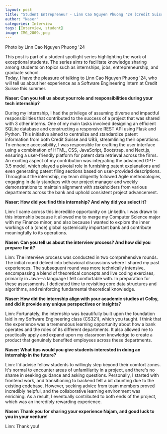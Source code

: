 ```yaml
---
layout: post
title: "Student Entrepreneur - Linn Cao Nguyen Phuong '24 (Credit Suisse)"
author: "Naser"
categories: Interview
tags: [Interview, student]
image: IMG_2809.jpeg
---
```

Photo by Linn Cao Nguyen Phuong '24
  

This post is part of a student spotlight series highlighting the work of exceptional students.  The series aims to facilitate knowledge sharing among students on topics such as internships, jobs, entrepreneurship, and graduate school.  
Today, I have the pleasure of talking to Linn Cao Nguyen Phuong '24, who will tell us about her experience as a Software Engineering Intern at Credit Suisse this summer.


**Naser: Can you tell us about your role and responsibilities during your tech internship?**

During my internship, I had the privilege of assuming diverse and impactful responsibilities that contributed to the success of a project that was shared with 3 other interns. One of my main tasks involved designing an efficient SQLite database and constructing a responsive REST API using Flask and Python. This initiative aimed to centralize and standardize patent information from both Credit Suisse and UBS, streamlining their operations. To enhance accessibility, I was responsible for crafting the user interface using a combination of HTML, CSS, JavaScript, Bootstrap, and Next.js, ensuring a user-friendly platform for patent data retrieval across the firms. An exciting aspect of my contribution was integrating the advanced GPT-3.5 model, which played a pivotal role in furnishing patent explanations and even generating patent filing sections based on user-provided descriptions. Throughout the internship, my team diligently followed Agile methodologies, engaging in daily standups with our project manager and weekly demonstrations to maintain alignment with stakeholders from various departments across the bank and uphold consistent project advancement.

**Naser: How did you find this internship? And why did you select it?**

Linn: I came across this incredible opportunity on LinkedIn. I was drawn to this internship because it allowed me to merge my Computer Science major with my Finance minor, and also because I wanted to explore the inner workings of a (once) global systemically important bank and contribute meaningfully to its operations.

**Naser: Can you tell us about the interview process? And how did you prepare for it?**

Linn: The interview process was conducted in two comprehensive rounds. The initial round delved into behavioral discussions where I shared my past experiences. The subsequent round was more technically intensive, encompassing a blend of theoretical concepts and live coding exercises, primarily in Java—a language I felt comfortable with. In preparation for these assessments, I dedicated time to revisiting core data structures and algorithms, and reinforcing fundamental theoretical knowledge.

**Naser: How did the internship align with your academic studies at Colby, and did it provide any unique perspectives or insights?**

Linn: Fortunately, the internship was beautifully built upon the foundation laid in my Software Engineering class (CS321), which you taught. I think that the experience was a tremendous learning opportunity about how a bank operates and the roles of its different departments. It also allowed me to practically apply and expand upon my classroom knowledge to create a product that genuinely benefited employees across these departments.

**Naser: What tips would you give students interested in doing an internship in the future?**

Linn: I'd advise fellow students to willingly step beyond their comfort zones. It's normal to encounter areas of unfamiliarity in a project, and there's no shame in seeking guidance and asking questions. Personally, I started with frontend work, and transitioning to backend felt a bit daunting due to the existing codebase. However, seeking advice from team members proved incredibly helpful, and the collaborative learning environment was enriching. As a result, I eventually contributed to both ends of the project, which was an incredibly rewarding experience.

**Naser:  Thank you for sharing your experience Najam, and good luck to you in your venture!**


Linn: Thank you! 
